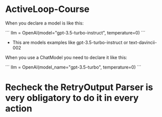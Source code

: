 # ActiveLoop-Course


When you declare a model is like this:

´´´
llm = OpenAI(model="gpt-3.5-turbo-instruct", temperature=0)
´´´

- This are models examples like gpt-3.5-turbo-instruct or text-davincii-002

When you use a ChatModel you need to declare it like this:

´´´
llm = OpenAI(model_name="gpt-3.5-turbo", temperature=0)
´´´


# Recheck the RetryOutput Parser is very obligatory to do it in every action
